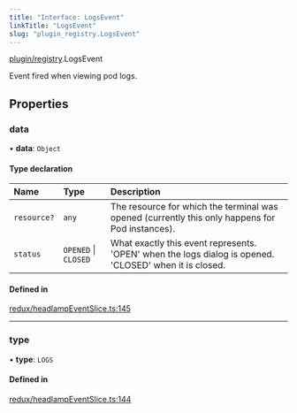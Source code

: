 ```yaml
---
title: "Interface: LogsEvent"
linkTitle: "LogsEvent"
slug: "plugin_registry.LogsEvent"
---
```


[plugin/registry](../modules/plugin_registry.md).LogsEvent

Event fired when viewing pod logs.

## Properties

### data

• **data**: `Object`

#### Type declaration

| Name | Type | Description |
| :------ | :------ | :------ |
| `resource?` | `any` | The resource for which the terminal was opened (currently this only happens for Pod instances). |
| `status` | `OPENED` \| `CLOSED` | What exactly this event represents. 'OPEN' when the logs dialog is opened. 'CLOSED' when it is closed. |

#### Defined in

[redux/headlampEventSlice.ts:145](https://github.com/headlamp-k8s/headlamp/blob/e3b4c5c7/frontend/src/redux/headlampEventSlice.ts#L145)

___

### type

• **type**: `LOGS`

#### Defined in

[redux/headlampEventSlice.ts:144](https://github.com/headlamp-k8s/headlamp/blob/e3b4c5c7/frontend/src/redux/headlampEventSlice.ts#L144)
